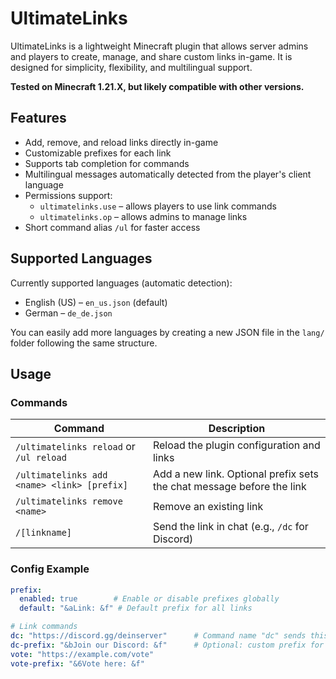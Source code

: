 # UltimateLinks

UltimateLinks is a lightweight Minecraft plugin that allows server admins and players to create, manage, and share custom links in-game. It is designed for simplicity, flexibility, and multilingual support.

**Tested on Minecraft 1.21.X, but likely compatible with other versions.**

## Features

- Add, remove, and reload links directly in-game
- Customizable prefixes for each link
- Supports tab completion for commands
- Multilingual messages automatically detected from the player's client language
- Permissions support:
  - `ultimatelinks.use` – allows players to use link commands
  - `ultimatelinks.op` – allows admins to manage links
- Short command alias `/ul` for faster access

## Supported Languages

Currently supported languages (automatic detection):
- English (US) – `en_us.json` (default)
- German – `de_de.json`

You can easily add more languages by creating a new JSON file in the `lang/` folder following the same structure.

## Usage

### Commands
| Command | Description |
|---------|-------------|
| `/ultimatelinks reload` or `/ul reload` | Reload the plugin configuration and links |
| `/ultimatelinks add <name> <link> [prefix]` | Add a new link. Optional prefix sets the chat message before the link |
| `/ultimatelinks remove <name>` | Remove an existing link |
| `/[linkname]` | Send the link in chat (e.g., `/dc` for Discord) |

### Config Example
```yaml
prefix:
  enabled: true        # Enable or disable prefixes globally
  default: "&aLink: &f" # Default prefix for all links

# Link commands
dc: "https://discord.gg/deinserver"      # Command name "dc" sends this link
dc-prefix: "&bJoin our Discord: &f"      # Optional: custom prefix for this command
vote: "https://example.com/vote"
vote-prefix: "&6Vote here: &f"

